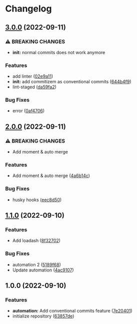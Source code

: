 # Changelog

## [3.0.0](https://github.com/intellidev1991/conventional-commits-test/compare/v2.0.0...v3.0.0) (2022-09-11)


### ⚠ BREAKING CHANGES

* **init:** normal commits does not work anymore

### Features

* add linter ([02e9a11](https://github.com/intellidev1991/conventional-commits-test/commit/02e9a112b73d15b45a710c3762ec0e34383c2037))
* **init:** add commitizem as conventional commits ([644b4f9](https://github.com/intellidev1991/conventional-commits-test/commit/644b4f9a963e81f39a794c96885d8eb067528097))
* lint-staged ([da59fa2](https://github.com/intellidev1991/conventional-commits-test/commit/da59fa21c335896bbd210f8bf74e380222ed4ba3))


### Bug Fixes

* error ([0af4706](https://github.com/intellidev1991/conventional-commits-test/commit/0af47068b06a2c09b8402ae19454bd170e32fa2e))

## [2.0.0](https://github.com/intellidev1991/conventional-commits-test/compare/v1.1.0...v2.0.0) (2022-09-11)


### ⚠ BREAKING CHANGES

* Add moment & auto merge

### Features

* Add moment & auto merge ([4a6b14c](https://github.com/intellidev1991/conventional-commits-test/commit/4a6b14c790d49a5a852ed66b1af6b3f9ae5e0c8a))


### Bug Fixes

* husky hooks ([eec8d50](https://github.com/intellidev1991/conventional-commits-test/commit/eec8d50a9175abbde32fe3c8c63228a1977803fc))

## [1.1.0](https://github.com/intellidev1991/conventional-commits-test/compare/v1.0.0...v1.1.0) (2022-09-10)


### Features

* Add loadash ([8f32702](https://github.com/intellidev1991/conventional-commits-test/commit/8f32702a7307b3e59d609645b2d69802bdfe44b5))


### Bug Fixes

* automation 2 ([5189f68](https://github.com/intellidev1991/conventional-commits-test/commit/5189f6876c878742e1d283dd70af201474438a0b))
* Update automation ([4ac9107](https://github.com/intellidev1991/conventional-commits-test/commit/4ac910733f0748aafe3099de625c9edc364ad334))

## 1.0.0 (2022-09-10)


### Features

* **automation:** Add conventional commits feature ([7e20401](https://github.com/intellidev1991/conventional-commits-test/commit/7e204011746a37b145f9736bf59462b66c88a3d8))
* initialize repository ([63857de](https://github.com/intellidev1991/conventional-commits-test/commit/63857de274e69a22c88d5d93dfad80a70d4d89ab))
